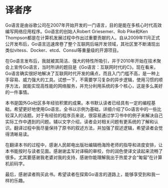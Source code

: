 # 译者序

Go语言是由谷歌公司在2007年开始开发的一门语言，目的是能在多核心时代高效编写网络应用程序。Go语言的创始人Robert Griesemer、Rob Pike和Ken Thompson都是在计算机发展过程中作出过重要贡献的人。自从2009年11月正式公开发布后，Go语言迅速席卷了整个互联网后端开发领域，其社区里不断涌现出类似vitess、Docker、etcd、Consul等重量级的开源项目。

在Go语言发布后，我就被其简洁、强大的特性所吸引，并于2010年开始在技术聚会上宣传Go语言，当时所讲的题目是《Go语言：互联网时代的C》。现在看来，Go语言确实很好地解决了互联网时代开发的痛点，而且入门门槛不高，是一种上手容易、威力强大的工具。试想一下，不需要学习复杂的异步逻辑，使用习惯的顺序方法，就能实现高性能的网络服务，并充分利用系统的多个核心，这是多么美好的一件事情。

本书是国外Go社区多年经验积累的成果。本书默认读者已经具有一定的编程基础，希望更好地使用Go语言。全书以示例为基础，详细介绍了Go语言中的一些比较深入的话题。对于有经验的程序员来说，很容易通过学习书中的例子来解决自己实际工作中遇到的问题。辅以文字介绍，读者会对相关问题有更系统的了解和认识。翻译过程中我尽量保持了原书的叙述方法，并加强了叙述逻辑，希望读者会觉得清晰易读。

在翻译本书的过程中，感谢人民邮电出版社编辑杨海玲老师的指导和进度安排，让本书能按时与读者见面。感谢谢孟军对译稿的审校，你的润色使译文读起来流畅了很多。尤其要感谢我老婆对我的支持，感谢你能理解我出于热爱才会“匍匐”在计算机前码字。

最后，感谢读者购买此书。希望读者在探索Go语言的道路上，能够享受到和我一样的乐趣。



